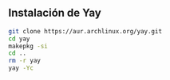 ## Instalación de Yay

```bash
git clone https://aur.archlinux.org/yay.git
cd yay
makepkg -si
cd ..
rm -r yay
yay -Yc
```